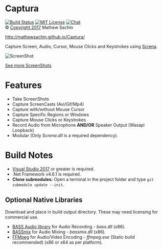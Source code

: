 # Captura
[![Build Status](https://img.shields.io/appveyor/ci/MathewSachin/Captura.svg?style=flat-square)](https://ci.appveyor.com/project/MathewSachin/Captura)
[![MIT License](https://img.shields.io/github/license/MathewSachin/Captura.svg?style=flat-square)](LICENSE.md)
[![Chat](https://img.shields.io/gitter/room/MathewSachin/Screna.svg?style=flat-square)](https://gitter.im/MathewSachin/Screna)  
&copy; [Copyright 2017](LICENSE.md) Mathew Sachin

http://mathewsachin.github.io/Captura/

Capture Screen, Audio, Cursor, Mouse Clicks and Keystrokes using [Screna](https://github.com/MathewSachin/Screna).

![ScreenShot](http://mathewsachin.github.io/Captura/img/ScreenShots/expanded.png)

[See more ScreenShots](http://mathewsachin.github.io/Captura/ScreenShots/)

# Features
- Take ScreenShots
- Capture ScreenCasts (Avi/Gif/Mp4)
- Capture with/without Mouse Cursor
- Capture Specific Regions or Windows
- Capture Mouse Clicks or Keystrokes
- Record Audio from Microphone **AND/OR** Speaker Output (Wasapi Loopback)
- Modular (Only _Screna.dll_ is a required dependency).

# Build Notes
- [Visual Studio 2017](https://visualstudio.com) or greater is required.
- .Net Framework v4.6.1 is required.
- **Clone submodules:** Open a terminal in the project folder and type `git submodule update --init`.

## Optional Native Libraries
Download and place in build output directory.
These may need licensing for commercial use.

- [BASS Audio library](http://www.un4seen.com/download.php?bass24) for Audio Recording - *bass.dll* (x86).
- [BASSmix](http://www.un4seen.com/download.php?bassmix24) for Audio Mixing - *bassmix.dll* (x86).
- [FFMpeg](https://ffmpeg.zeranoe.com/builds/) for Audio/Video Encoding - *ffmpeg.exe* (Static build recommended) (x86 or x64 as per platform).